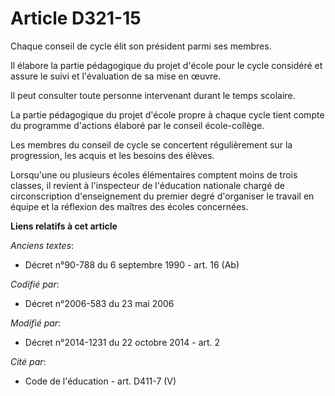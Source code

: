 # Article D321-15

Chaque conseil de cycle élit son président parmi ses membres. 

Il élabore la partie pédagogique du projet d'école pour le cycle considéré et assure le suivi et l'évaluation de sa mise en
œuvre. 

Il peut consulter toute personne intervenant durant le temps scolaire. 

La partie pédagogique du projet d'école propre à chaque cycle tient compte du programme d'actions élaboré par le conseil
école-collège. 

Les membres du conseil de cycle se concertent régulièrement sur la progression, les acquis et les besoins des élèves. 

Lorsqu'une ou plusieurs écoles élémentaires comptent moins de trois classes, il revient à l'inspecteur de l'éducation
nationale chargé de circonscription d'enseignement du premier degré d'organiser le travail en équipe et la réflexion des
maîtres des écoles concernées.

**Liens relatifs à cet article**

_Anciens textes_:

  - Décret n°90-788 du 6 septembre 1990 - art. 16 (Ab)

_Codifié par_:

  - Décret n°2006-583 du 23 mai 2006

_Modifié par_:

  - Décret n°2014-1231 du 22 octobre 2014 - art. 2

_Cité par_:

  - Code de l'éducation - art. D411-7 (V)
